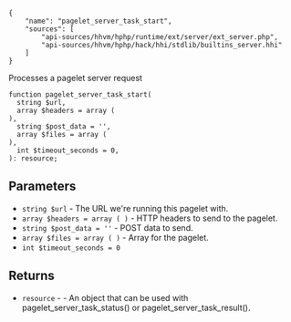 ``` yamlmeta
{
    "name": "pagelet_server_task_start",
    "sources": [
        "api-sources/hhvm/hphp/runtime/ext/server/ext_server.php",
        "api-sources/hhvm/hphp/hack/hhi/stdlib/builtins_server.hhi"
    ]
}
```




Processes a pagelet server request




``` Hack
function pagelet_server_task_start(
  string $url,
  array $headers = array (
),
  string $post_data = '',
  array $files = array (
),
  int $timeout_seconds = 0,
): resource;
```




## Parameters




+ ` string $url ` - The URL we're running this pagelet with.
+ ` array $headers = array ( ) ` - HTTP headers to send to the pagelet.
+ ` string $post_data = '' ` - POST data to send.
+ ` array $files = array ( ) ` - Array for the pagelet.
+ ` int $timeout_seconds = 0 `




## Returns




* ` resource ` - - An object that can be used with
  pagelet_server_task_status() or pagelet_server_task_result().
<!-- HHAPIDOC -->
